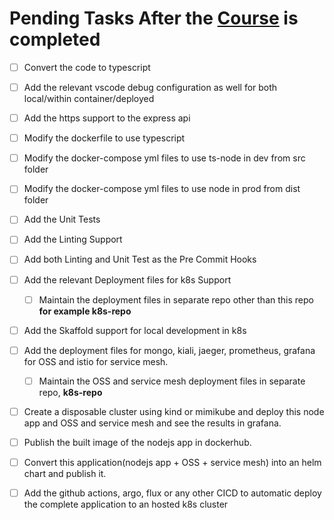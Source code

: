 # Pending Tasks After the [Course](https://www.youtube.com/watch?v=9zUHg7xjIqQ&list=PL2uo0RBZRY1D5RZfji5AUepbsjEF1VmzX&index=2) is completed

- [ ] Convert the code to typescript
- [ ] Add the relevant vscode debug configuration as well for both local/within container/deployed
- [ ] Add the https support to the express api
- [ ] Modify the dockerfile to use typescript
- [ ] Modify the docker-compose yml files to use ts-node in dev from src folder
- [ ] Modify the docker-compose yml files to use node in prod from dist folder
- [ ] Add the Unit Tests
- [ ] Add the Linting Support
- [ ] Add both Linting and Unit Test as the Pre Commit Hooks
- [ ] Add the relevant Deployment files for k8s Support
  - [ ] Maintain the deployment files in separate repo other than this repo **for example k8s-repo**
- [ ] Add the Skaffold support for local development in k8s
- [ ] Add the deployment files for mongo, kiali, jaeger, prometheus, grafana for OSS and istio for service mesh. 
  - [ ] Maintain the OSS and service mesh deployment files in separate repo, **k8s-repo**
- [ ] Create a disposable cluster using kind or mimikube and deploy this node app and OSS and service mesh and see the results in grafana.
- [ ] Publish the built image of the nodejs app in dockerhub.
- [ ] Convert this application(nodejs app + OSS + service mesh) into an helm chart and publish it.
- [ ] Add the github actions, argo, flux or any other CICD to automatic deploy the complete application to an hosted k8s cluster

